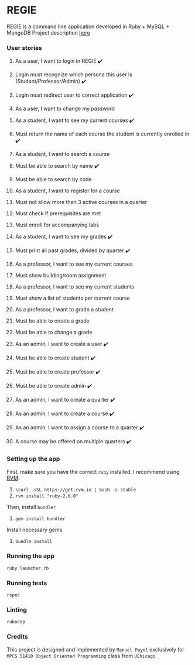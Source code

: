 # REGIE

REGIE is a command line application developed in Ruby + MySQL + MongoDB
Project description [here](https://classes.cs.uchicago.edu/archive/2020/winter/51410-1/project.description.html)

### User stories

1. As a user, I want to login in REGIE :heavy_check_mark:
  1. Login must recognize which persona this user is (Student/Professor/Admin) :heavy_check_mark:
  2. Login must redirect user to correct application :heavy_check_mark:

2. As a user, I want to change my password

3. As a student, I want to see my current courses :heavy_check_mark:
  1. Must return the name of each course the student is currently enrolled in :heavy_check_mark:

4. As a student, I want to search a course
  1. Must be able to search by name :heavy_check_mark:
  2. Must be able to search by code

5. As a student, I want to register for a course
  1. Must not allow more than 3 active courses in a quarter
  2. Must check if prerequisites are met
  3. Must enroll for accompanying labs

6. As a student, I want to see my grades :heavy_check_mark:
  1. Must print all past grades, divided by quarter :heavy_check_mark:

7. As a professor, I want to see my current courses
  1. Must show building/room assignment

8. As a professor, I want to see my current students
  1. Must show a list of students per current course

9. As a professor, I want to grade a student
  1. Must be able to create a grade
  2. Must be able to change a grade

10. As an admin, I want to create a user :heavy_check_mark:
  1. Must be able to create student :heavy_check_mark:
  2. Must be able to create professor :heavy_check_mark:
  3. Must be able to create admin :heavy_check_mark:

11. As an admin, I want to create a quarter :heavy_check_mark:

12. As an admin, I want to create a course :heavy_check_mark:

13. As an admin, I want to assign a course to a quarter :heavy_check_mark:
  1. A course may be offered on multiple quarters :heavy_check_mark:

### Setting up the app

First, make sure you have the correct `ruby` installed. I recommend using [RVM](https://rvm.io):

1. `\curl -sSL https://get.rvm.io | bash -s stable`
2. `rvm install "ruby-2.6.0"`

Then, install `bundler`

1. `gem install bundler`

Install necessary gems

1. `bundle install`

### Running the app

`ruby launcher.rb`

### Running tests

`rspec`

### Linting

`rubocop`

### Credits

This project is designed and implemented by `Manuel Puyol` exclusively for `MPCS 51410 Object Oriented Programming` class from `UChicago`.
